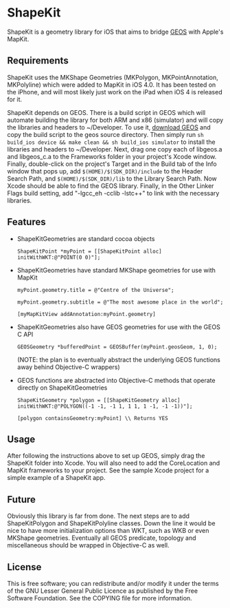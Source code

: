# ShapeKit

ShapeKit is a geometry library for iOS that aims to bridge [GEOS](http://trac.osgeo.org/geos/) with Apple's MapKit.

## Requirements

ShapeKit uses the MKShape Geometries (MKPolygon, MKPointAnnotation, MKPolyline) which were added to MapKit in iOS 4.0. It has been tested on the iPhone, and will most likely just work on the iPad when iOS 4 is released for it.

ShapeKit depends on GEOS. There is a build script in GEOS which will automate building the library for both ARM and x86 (simulator) and will copy the libraries and headers to ~/Developer. To use it, [download GEOS](http://download.osgeo.org/geos/geos-3.2.2.tar.bz2) and copy the build script to the geos source directory. Then simply run `sh build_ios device && make clean && sh build_ios simulator` to install the libraries and headers to ~/Developer. Next, drag one copy each of libgeos.a and libgeos_c.a to the Frameworks folder in your project's Xcode window. Finally, double-click on the project's Target and in the Build tab of the Info window that pops up, add `$(HOME)/$(SDK_DIR)/include` to the Header Search Path, and `$(HOME)/$(SDK_DIR)/lib` to the Library Search Path. Now Xcode should be able to find the GEOS library. Finally, in the Other Linker Flags build setting, add "-lgcc_eh -cclib -lstc++" to link with the necessary libraries.

## Features

* ShapeKitGeometries are standard cocoa objects

	`ShapeKitPoint *myPoint = [[ShapeKitPoint alloc] initWithWKT:@"POINT(0 0)"];`

* ShapeKitGeometries have standard MKShape geometries for use with MapKit

	`myPoint.geometry.title = @"Centre of the Universe";`

	`myPoint.geometry.subtitle = @"The most awesome place in the world";`

	`[myMapKitView addAnnotation:myPoint.geometry]`

* ShapeKitGeometries also have GEOS geometries for use with the GEOS C API

	`GEOSGeometry *bufferedPoint = GEOSBuffer(myPoint.geosGeom, 1, 0);`
	
	(NOTE: the plan is to eventually abstract the underlying GEOS functions away behind Objective-C wrappers)
	
* GEOS functions are abstracted into Objective-C methods that operate directly on ShapeKitGeometries

	`ShapeKitGeometry *polygon = [[ShapeKitGeometry alloc] initWithWKT:@"POLYGON((-1 -1, -1 1, 1 1, 1 -1, -1 -1))"];`
	
	`[polygon containsGeometry:myPoint] \\ Returns YES`

## Usage

After following the instructions above to set up GEOS, simply drag the ShapeKit folder into Xcode. You will also need to add the CoreLocation and MapKit frameworks to your project. See the sample Xcode project for a simple example of a ShapeKit app.

## Future

Obviously this library is far from done. The next steps are to add ShapeKitPolygon and ShapeKitPolyline classes. Down the line it would be nice to have more initialization options than WKT, such as WKB or even MKShape geometries. Eventually all GEOS predicate, topology and miscellaneous should be wrapped in Objective-C as well.

## License

This is free software; you can redistribute and/or modify it under the terms of the GNU Lesser General Public Licence as published by the Free Software Foundation. See the COPYING file for more information.
